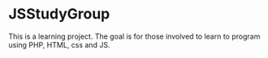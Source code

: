 # JSStudyGroup
This is a learning project. The goal is for those involved to learn to program using PHP, HTML, css and JS.
